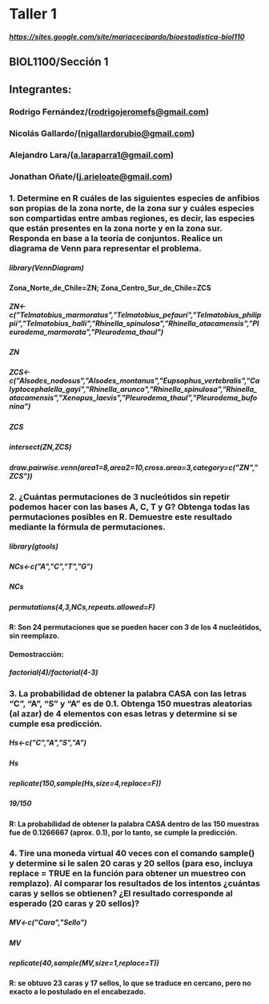 # Taller 1
##### https://sites.google.com/site/mariacecipardo/bioestadistica-biol110
## BIOL1100/Sección 1
## Integrantes:
### Rodrigo Fernández/(rodrigojeromefs@gmail.com)
### Nicolás Gallardo/(nigallardorubio@gmail.com)
### Alejandro Lara/(a.laraparra1@gmail.com)
### Jonathan Oñate/(j.arieloate@gmail.com)
### 1. Determine en R cuáles de las siguientes especies de anfibios son propias de la zona norte, de la zona sur y cuáles especies son compartidas entre ambas regiones, es decir, las especies que están presentes en la zona norte y en la zona sur. Responda en base a la teoría de conjuntos. Realice un diagrama de Venn para representar el problema.
##### library(VennDiagram)
#### Zona_Norte_de_Chile=ZN; Zona_Centro_Sur_de_Chile=ZCS
##### ZN<-c("Telmatobius_marmoratus","Telmatobius_pefauri","Telmatobius_philippii","Telmatobius_halli","Rhinella_spinulosa","Rhinella_atacamensis","Pleurodema_marmorata","Pleurodema_thaul")
##### ZN
##### ZCS<-c("Alsodes_nodosus","Alsodes_montanus","Eupsophus_vertebralis","Calyptocephalella_gayi","Rhinella_arunco","Rhinella_spinulosa","Rhinella_atacamensis","Xenopus_laevis","Pleurodema_thaul","Pleurodema_bufonina")
##### ZCS
##### intersect(ZN,ZCS)
##### draw.pairwise.venn(area1=8,area2=10,cross.area=3,category=c("ZN","ZCS"))
### 2. ¿Cuántas permutaciones de 3 nucleótidos sin repetir podemos hacer con las bases A, C, T y G? Obtenga todas las permutaciones posibles en R. Demuestre este resultado mediante la fórmula de permutaciones.
##### library(gtools)
##### NCs<-c("A","C","T","G")
##### NCs
##### permutations(4,3,NCs,repeats.allowed=F)
#### R: Son 24 permutaciones que se pueden hacer con 3 de los 4 nucleótidos, sin reemplazo.
#### Demostracción:
##### factorial(4)/factorial(4-3)
### 3. La probabilidad de obtener la palabra CASA con las letras “C”, “A”, “S” y “A” es de 0.1. Obtenga 150 muestras aleatorias (al azar) de 4 elementos con esas letras y determine si se cumple esa predicción.
##### Hs<-c("C","A","S","A")
##### Hs
##### replicate(150,sample(Hs,size=4,replace=F))
##### 19/150
#### R: La probabilidad de obtener la palabra CASA dentro de las 150 muestras fue de 0.1266667 (aprox. 0.1), por lo tanto, se cumple la predicción.
### 4. Tire una moneda virtual 40 veces con el comando sample() y determine si le salen 20 caras y 20 sellos (para eso, incluya replace = TRUE en la función para obtener un muestreo con remplazo). Al comparar los resultados de los intentos ¿cuántas caras y sellos se obtienen? ¿El resultado corresponde al esperado (20 caras y 20 sellos)?
##### MV<-c("Cara","Sello")
##### MV
##### replicate(40,sample(MV,size=1,replace=T))
#### R: se obtuvo 23 caras y 17 sellos, lo que se traduce en cercano, pero no exacto a lo postulado en el encabezado.
